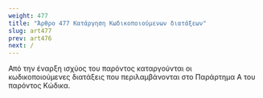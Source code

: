 ```yaml
---
weight: 477
title: "Άρθρο 477 Κατάργηση Κωδικοποιούμενων διατάξεων"
slug: art477
prev: art476
next: /
---
```


Από την έναρξη ισχύος του παρόντος καταργούνται οι κωδικοποιούμενες διατάξεις που περιλαμβάνονται στο Παράρτημα Α του παρόντος Κώδικα.
